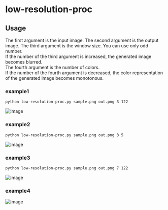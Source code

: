 # low-resolution-proc

## Usage
The first argument is the input image.
The second argument is the output image.
The third argument is the window size. You can use only odd number.\
If the number of the third argument is increased, the generated image becomes blurred.\
The fourth argument is the number of colors.\
If the number of the fourth argument is decreased, the color representation of the generated image becomes monotonous.

### example1 
```python low-resolution-proc.py sample.png out.png 3 122```

![image](https://user-images.githubusercontent.com/55880071/187933165-84ad6721-fbce-4e35-98ba-b90df5a74fc9.png)

### example2 
```python low-resolution-proc.py sample.png out.png 3 5```

![image](https://user-images.githubusercontent.com/55880071/187934007-7f6a2a6e-53bb-40ef-a279-f7e816459054.png)


### example3 
```python low-resolution-proc.py sample.png out.png 7 122```

![image](https://user-images.githubusercontent.com/55880071/187933751-b7370e3f-da2e-4168-b05b-a1aee5b79c18.png)

### example4
![image](https://user-images.githubusercontent.com/55880071/189097846-1e40533b-6701-432e-92e3-d447ab0d9aaf.png)
